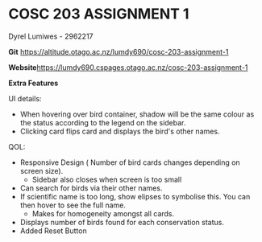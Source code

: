# COSC 203 ASSIGNMENT 1

Dyrel Lumiwes - 2962217

**Git** https://altitude.otago.ac.nz/lumdy690/cosc-203-assignment-1

**Website**https://lumdy690.cspages.otago.ac.nz/cosc-203-assignment-1


**Extra Features**

UI details: 
* When hovering over bird container, shadow will be the same colour as the status according to the legend on the sidebar.
* Clicking card flips card and displays the bird's other names.

QOL:

*  Responsive Design ( Number of bird cards changes depending on screen size).
   *  Sidebar also closes when screen is too small
*  Can search for birds via their other names.
*  If scientific name is too long, show elipses to symbolise this. You can then hover to see the full name.
   *  Makes for homogeneity amongst all cards.
*  Displays number of birds found for each conservation status.
*  Added Reset Button
  



